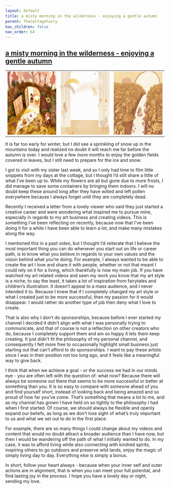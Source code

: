 ```yaml
---
layout: default
title: a misty morning in the wilderness - enjoying a gentle autumn
parent: TheCottageFairy
has_children: false
nav_order: 64
---
```


## [a misty morning in the wilderness - enjoying a gentle autumn](https://www.youtube.com/watch?v=Cdwy2AZi2X4)

<div>
<table align="center">
	<tr>
		<td align="center">
			<img src="../../assets/cottage_fairy_ai_generated_photos/a_misty_morning_in_the_wilderness_-_enjoying_a_gentle_autumn-[Cdwy2AZi2X4]/generated_00.png" height="200" width="200"/>
		</td>
		<td align="center">
			<img src="../../assets/cottage_fairy_ai_generated_photos/a_misty_morning_in_the_wilderness_-_enjoying_a_gentle_autumn-[Cdwy2AZi2X4]/generated_01.png" height="200" width="200"/>
		</td>
		<td align="center">
			<img src="../../assets/cottage_fairy_ai_generated_photos/a_misty_morning_in_the_wilderness_-_enjoying_a_gentle_autumn-[Cdwy2AZi2X4]/generated_02.png" height="200" width="200"/>
		</td>
	</tr>
</table>
</div>

It is far too early for winter, but I did see a sprinkling of snow up in the mountains today and realized no doubt it will reach me far before the autumn is over. I would love a few more months to enjoy the golden fields covered in leaves, but I still need to prepare for the ice and snow.

I got to visit with my sister last week, and so I only had time to film little snippets from my days at the cottage, but I thought I’d still share a little of what I’ve been up to. While my flowers are all but gone due to more frosts, I did manage to save some containers by bringing them indoors. I will no doubt keep these around long after they have wilted and left pollen everywhere because I always forget until they are completely dead.

Recently I received a letter from a lovely viewer who said they just started a creative career and were wondering what inspired me to pursue mine, especially in regards to my art business and creating videos. This is something I’ve been reflecting on recently, because now that I’ve been doing it for a while I have been able to learn a lot, and make many mistakes along the way.

I mentioned this in a past video, but I thought I’d reiterate that I believe the most important thing you can do whenever you start out on life or career path, is to know what you believe in regards to your own values and the vision behind what you’re doing. For example, I always wanted to be able to create the art I love and share it with people, whether or not that meant I could rely on it for a living, which thankfully is now my main job. If you have watched my art related videos and seen my work you know that my art style is a niche, to say the least, it takes a lot of inspiration from fairytales and children’s illustration. It doesn’t appeal to a mass audience, and I never intended it to. Because I knew that if I completely changed my art style or what I created just to be more successful, then my passion for it would disappear. I would rather do another type of job then deny what I love to create.

That is also why I don’t do sponsorships, because before I ever started my channel I decided it didn’t align with what I was personally trying to communicate, and that of course is not a reflection on other creators who do, because I completely support them and am so happy it lets them keep creating. It just didn’t fit the philosophy of my personal channel, and consequently I felt more free to occasionally highlight small business just starting out that can’t afford to do sponsorships. I want to pay these artists since I was in their position not too long ago, and it feels like a meaningful way to give back.

I think that when we achieve a goal - or the success we had in our minds eye - you are often left with the question of: what now? Because there will always be someone out there that seems to be more successful or better at something than you. It is so easy to compare with someone ahead of you and find yourself short, instead of looking back and being amazed and so proud of how far you’ve come. That’s something that means a lot to me, and as my channel has grown I have held on so tightly to the philosophy I had when I first started. Of course, we should always be flexible and openly expand our beliefs, as long as we don’t lose sight of what’s truly important to us and what we set out to do in the first place.

For example, there are so many things I could change about my videos and content that would no doubt attract a broader audience than I have now, but then I would be wandering off the path of what I initially wanted to do. In my case, it was to afford living while also connecting with kindred spirits, inspiring others to go outdoors and preserve wild lands, enjoy the magic of simply living day to day. Everything else is simply a bonus.

In short, follow your heart always - because when your inner self and outer actions are in alignment, that is when you can meet your full potential, and find lasting joy in the process. I hope you have a lovely day or night, sending my love.